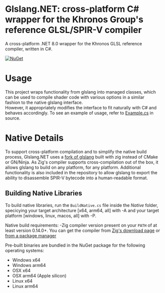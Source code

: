 # Glslang.NET: cross-platform C# wrapper for the Khronos Group's reference GLSL/SPIR-V compiler 

A cross-platform .NET 8.0 wrapper for the Khronos GLSL reference compiler, written in C#. 

[![NuGet](https://img.shields.io/nuget/v/Glslang.NET.svg)](https://www.nuget.org/packages/Glslang.NET)

# Usage

This project wraps functionality from glslang into managed classes, which can be used to compile shader code with various options in a similar fashion to the native glslang interface.<br> However, it appropriately modifies the interface to fit naturally with C# and behaves accordingly. To see an example of usage, refer to [Example.cs](https://github.com/sinnwrig/Glslang.NET/blob/main/Example/Example.cs) in source.

# Native Details

To support cross-platform compilation and to simplify the native build process, Glslang.NET uses a [fork of glslang](https://github.com/sinnwrig/glslang-zig) built with zig instead of CMake or GN/Ninja. As Zig's compiler supports cross-compilation out of the box, it allows glslang to build on any platform, for any platform. Additional functionality is also included in the repository to allow glslang to export the ability to disassemble SPIR-V bytecode into a human-readable format. 

## Building Native Libraries

To build native libraries, run the `BuildNative.cs` file inside the _Native_ folder, specicying your target architecture [x64, arm64, all] with -A and your target platform [windows, linux, macos, all] with -P.
 
Native build requirements:
-Zig compiler version present on your `PATH` of at least version 0.14.0+. You can get the compiler from [Zig's download page](https://ziglang.org/download/) or [from a package manager](https://github.com/ziglang/zig/wiki/Install-Zig-from-a-Package-Manager)
 
Pre-built binaries are bundled in the NuGet package for the following operating systems:
- Windows x64
- Windows arm64
- OSX x64
- OSX arm64 (Apple silicon)
- Linux x64
- Linux arm64
